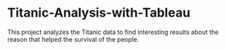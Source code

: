# Titanic-Analysis-with-Tableau
This project analyzes the Titanic data to find interesting results about the reason that helped the survival of the people.
